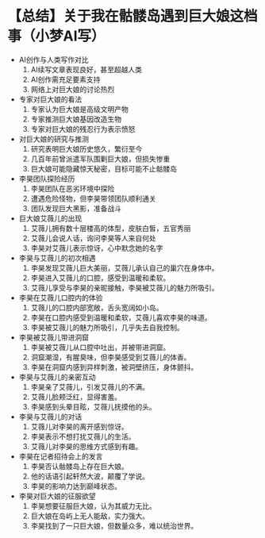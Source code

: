 # 【总结】关于我在骷髅岛遇到巨大娘这档事（小梦AI写）

-   AI创作与人类写作对比
    1.  AI续写文章表现良好，甚至超越人类
    2.  AI创作需充足要素支持
    3.  网络上对巨大娘的讨论热烈
-   专家对巨大娘的看法
    1.  专家认为巨大娘是高级文明产物
    2.  专家推测巨大娘基因改造生物
    3.  专家对巨大娘的残忍行为表示愤怒
-   对巨大娘的研究与推测
    1.  研究表明巨大娘历史悠久，繁衍至今
    2.  几百年前曾派遣军队围剿巨大娘，但损失惨重
    3.  巨大娘可能隐藏惊天秘密，目标可能不止骷髅岛
-   李昊团队探险经历
    1.  李昊团队在恶劣环境中探险
    2.  遭遇危险怪物，但李昊带领团队顺利通关
    3.  团队发现巨大黑影，准备战斗
-   巨大娘艾薇儿的出现
    1.  艾薇儿拥有数十层楼高的体型，皮肤白皙，五官秀丽
    2.  艾薇儿会说人话，询问李昊等人来自何处
    3.  李昊对艾薇儿表示惊讶，心中默念她的名字
-   李昊与艾薇儿的初次相遇
    1.  李昊发现艾薇儿巨大美丽，艾薇儿承认自己的巢穴在身体中。
    2.  李昊进入艾薇儿的口腔，感受到温暖和柔软。
    3.  艾薇儿享受与李昊的亲昵接触，李昊被艾薇儿的魅力所吸引。
-   李昊在艾薇儿口腔内的体验
    1.  艾薇儿的口腔内部宽敞，舌头宽阔如小岛。
    2.  李昊在口腔内感受到温暖和柔软，艾薇儿喜欢李昊的味道。
    3.  李昊被艾薇儿的魅力所吸引，几乎失去自我控制。
-   李昊被艾薇儿带进洞窟
    1.  李昊被艾薇儿从口腔中吐出，并被带进洞窟。
    2.  洞窟潮湿，有腥臭味，但李昊感受到艾薇儿的体香。
    3.  李昊在洞窟内感到异样刺激，被洞壁挤压，身体颤抖。
-   李昊与艾薇儿的亲密互动
    1.  李昊亲了艾薇儿，引发艾薇儿的不满。
    2.  艾薇儿脸颊泛红，显得害羞。
    3.  李昊感到头晕目眩，艾薇儿抚摸他的头。
-   李昊与艾薇儿的对话
    1.  艾薇儿对李昊的离开感到惊讶。
    2.  李昊表示不想打扰艾薇儿的生活。
    3.  艾薇儿对李昊的思维方式感到有趣。
-   李昊在记者招待会上的发言
    1.  李昊否认骷髅岛上存在巨大娘。
    2.  他的话语引起轩然大波，颠覆了学说。
    3.  李昊的影响力达到巅峰状态。
-   李昊对巨大娘的征服欲望
    1.  李昊想要征服巨大娘，认为其威力无比。
    2.  巨大娘在岛屿上无人能敌，实力强大。
    3.  李昊找到了一只巨大娘，但数量众多，难以统治世界。